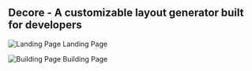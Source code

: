 ## Decore - A customizable layout generator built for developers

![Landing Page](https://github.com/juliajohnson18/Interactive-Site-Builder/blob/manage/readme/readme-images/readme-example.png?raw=true)
Landing Page

![Building Page](https://github.com/juliajohnson18/Interactive-Site-Builder/blob/manage/readme/readme-images/readme-example-builder.png?raw=true)
Building Page

